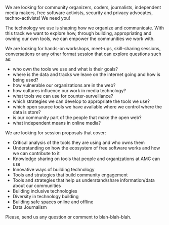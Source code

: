
We are looking for community organizers, coders, journalists, independent media makers, free software activists, security and privacy advocates, techno-activists! We need you!

The technology we use is shaping how we organize and communicate. With this track we want to explore how, through building, appropriating and owning our own tools, we can empower the communities we work with.

We are looking for hands-on workshops, meet-ups, skill-sharing sessions, conversations or any other format session that can explore questions such as:

- who own the tools we use and what is their goals?
- where is the data and tracks we leave on the internet going and how is being used?
- how vulnerable our organizations are in the web?
- how cultures influence our work in media technology?
- what tools we can use for counter-surveillance?
- which strategies we can develop to appropriate the tools we use?
- which open source tools we have available where we control where the data is store?
- is our community part of the people that make the open web?
- what independent means in online media?

We are looking for session proposals that cover:

- Critical analysis of the tools they are using and who owns them
- Understanding on how the ecosystem of free software works and how we can contribute to it
- Knowledge sharing on tools that people and organizations at AMC can use
- Innovative ways of building technology
- Tools and strategies that build community engagement
- Tools and strategies that help us understand/share information/data about our communities
- Building inclusive technologies
- Diversity in technology building
- Building safe spaces online and offline
- Data Journalism

Please, send us any question or comment to blah-blah-blah.
